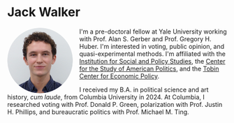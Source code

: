 # Jack Walker

<img src="/headshot.png" alt="headshot" width="150" align="left" style="margin-right: 15px; border-radius: 50%;">

I'm a pre-doctoral fellow at Yale University working with Prof. Alan S. Gerber and Prof. Gregory H. Huber. I'm interested in voting, public opinion, and quasi-experimental methods. I'm affiliated with the <a href="https://isps.yale.edu" target="_blank" rel="noopener noreferrer">Institution for Social and Policy Studies</a>, the [Center for the Study of American Politics](https://csap.yale.edu), and the [Tobin Center for Economic Policy](https://tobin.yale.edu). 

I received my B.A. in political science and art history, *cum laude*, from Columbia University in 2024. At Columbia, I researched voting with Prof. Donald P. Green, polarization with Prof. Justin H. Phillips, and bureaucratic politics with Prof. Michael M. Ting.
